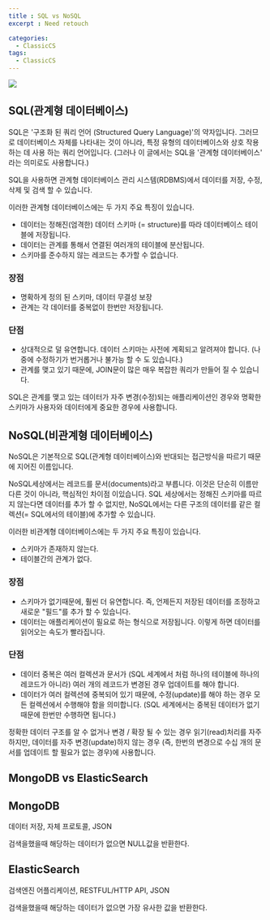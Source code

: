 ```yaml
---
title : SQL vs NoSQL
excerpt : Need retouch

categories:
  - ClassicCS
tags:
  - ClassicCS
---
```


![](https://user-images.githubusercontent.com/44635266/67274450-6af63600-f4fb-11e9-9a21-6cd9be8b573a.png)

## SQL(관계형 데이터베이스)

SQL은 '구조화 된 쿼리 언어 (Structured Query Language)'의 약자입니다. 그러므로 데이터베이스 자체를 나타내는 것이 아니라, 특정 유형의 데이터베이스와 상호 작용하는 데 사용 하는 쿼리 언어입니다. (그러나 이 글에서는 SQL을 '관계형 데이터베이스' 라는 의미로도 사용합니다.)

SQL을 사용하면 관계형 데이터베이스 관리 시스템(RDBMS)에서 데이터를 저장, 수정, 삭제 및 검색 할 수 있습니다.

이러한 관계형 데이터베이스에는 두 가지 주요 특징이 있습니다.  

* 데이터는 정해진(엄격한) 데이터 스키마 (= structure)를 따라 데이터베이스 테이블에 저장됩니다.
* 데이터는 관계를 통해서 연결된 여러개의 테이블에 분산됩니다.
* 스키마를 준수하지 않는 레코드는 추가할 수 없습니다. 

### 장점

* 명확하게 정의 된 스키마, 데이터 무결성 보장
* 관계는 각 데이터를 중복없이 한번만 저장됩니다.

### 단점 

* 상대적으로 덜 유연합니다. 데이터 스키마는 사전에 계획되고 알려져야 합니다. (나중에 수정하기가 번거롭거나 불가능 할 수 도 있습니다.)
* 관계를 맺고 있기 때문에, JOIN문이 많은 매우 복잡한 쿼리가 만들어 질 수 있습니다.


SQL은 관계를 맺고 있는 데이터가 자주 변경(수정)되는 애플리케이션인 경우와 명확한 스키마가 사용자와 데이터에게 중요한 경우에 사용합니다.

## NoSQL(비관계형 데이터베이스)

NoSQL은 기본적으로 SQL(관계형 데이터베이스)와 반대되는 접근방식을 따르기 때문에 지어진 이름입니다.

NoSQL세상에서는 레코드를 문서(documents)라고 부릅니다. 이것은 단순히 이름만 다른 것이 아니라, 핵심적인 차이점 이있습니다. SQL 세상에서는 정해진 스키마를 따르지 않는다면 데이터를 추가 할 수 없지만, NoSQL에서는 다른 구조의 데이터를 같은 컬렉션(= SQL에서의 테이블)에 추가할 수 있습니다.

이러한 비관계형 데이터베이스에는 두 가지 주요 특징이 있습니다.  

* 스키마가 존재하지 않는다.
* 테이블간의 관계가 없다.

### 장점

* 스키마가 없기때문에, 훨씬 더 유연합니다. 즉, 언제든지 저장된 데이터를 조정하고 새로운 "필드"를 추가 할 수 있습니다.
* 데이터는 애플리케이션이 필요로 하는 형식으로 저장됩니다. 이렇게 하면 데이터를 읽어오는 속도가 빨라집니다.

### 단점

* 데이터 중복은 여러 컬렉션과 문서가 (SQL 세계에서 처럼 하나의 테이블에 하나의 레코드가 아니라) 여러 개의 레코드가 변경된 경우 업데이트를 해야 합니다.
* 데이터가 여러 컬렉션에 중복되어 있기 때문에, 수정(update)를 해야 하는 경우 모든 컬렉션에서 수행해야 함을 의미합니다. (SQL 세계에서는 중복된 데이터가 없기 때문에 한번만 수행하면 됩니다.)


정확한 데이터 구조를 알 수 없거나 변경 / 확장 될 수 있는 경우 읽기(read)처리를 자주하지만, 데이터를 자주 변경(update)하지 않는 경우 (즉, 한번의 변경으로 수십 개의 문서를 업데이트 할 필요가 없는 경우)에 사용합니다.

## MongoDB vs ElasticSearch

## MongoDB

데이터 저장, 자체 프로토콜, JSON

검색을했을때 해당하는 데이터가 없으면 NULL값을 반환한다.

## ElasticSearch

검색엔진 어플리케이션, RESTFUL/HTTP API, JSON

검색을했을때 해당하는 데이터가 없으면 가장 유사한 값을 반환한다.
